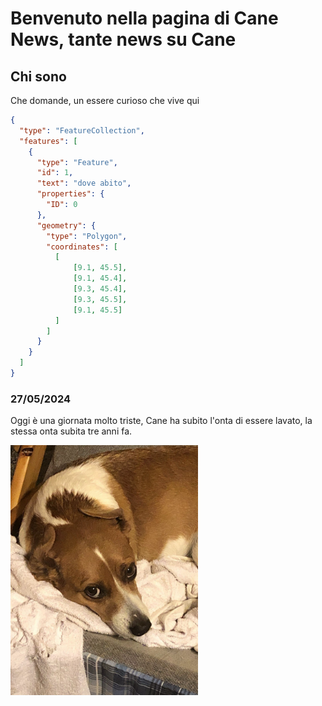 # Benvenuto nella pagina di Cane News, tante news su Cane

## Chi sono
Che domande, un essere curioso che vive qui

```geojson
{
  "type": "FeatureCollection",
  "features": [
    {
      "type": "Feature",
      "id": 1,
      "text": "dove abito",
      "properties": {
        "ID": 0
      },
      "geometry": {
        "type": "Polygon",
        "coordinates": [
          [
              [9.1, 45.5],
              [9.1, 45.4],
              [9.3, 45.4],
              [9.3, 45.5],
              [9.1, 45.5]
          ]
        ]
      }
    }
  ]
}
```



### 27/05/2024
Oggi è una giornata molto triste, Cane ha subito l'onta di essere lavato, la stessa onta subita tre anni fa.

<img src="sadCane_2021.jpg" alt="Sad Cane" width="300">
